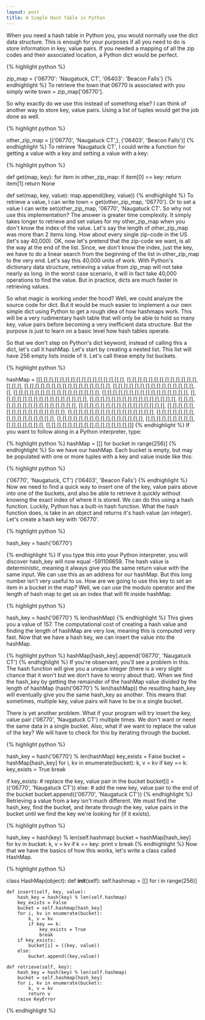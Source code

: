 ```yaml
---
layout: post
title: A Simple Hash Table in Python
---
```


When you need a hash table in Python you, you would normally use the dict data structure. This is enough for your purposes if all you need to do is store information in key, value pairs. If you needed a mapping of all the zip codes and their associated location, a Python dict would be perfect. 

{% highlight python %}

zip_map = {'06770': 'Naugatuck, CT', '06403': 'Beacon Falls'} 
{% endhighlight %}
To retrieve the town that 06770 is associated with you simply write town = zip_map['06770'].

So why exactly do we use this instead of something else? I can think of another way to store key, value pairs. Using a list of tuples would get the job done as well.

{% highlight python %}

other_zip_map = [('06770', 'Naugatuck CT',), ('06403', 'Beacon Falls')]
{% endhighlight %}
To retrieve 'Naugatuck CT', I could write a function for getting a value with a key and setting a value with a key:

{% highlight python %}

def get(map, key):
    for item in other_zip_map:
        if item[0] == key:
            return item[1]
        return None

def set(map, key, value):
    map.append((key, value))
{% endhighlight %}
To retrieve a value, I can write town = get(other\_zip\_map, '06770'). Or to set a value I can write set(other\_zip\_map, '06770', 'Naugatuck CT'. So why not use this implementation? The answer is greater time complexity. It simply takes longer to retrieve and set values for my other\_zip\_map when you don't know the index of the value. Let's say the length of other\_zip\_map was more than 2 items long. How about every single zip-code in the US (let's say 40,000). OK, now let's pretend that the zip-code we want, is all the way at the end of the list. Since, we don't know the index, just the key, we have to do a linear search from the beginning of the list in other\_zip\_map to the very end. Let's say this 40,000 units of work. With Python's dictionary data structure, retrieving a value from zip\_map will not take nearly as long. In the worst case scenario, it will in fact take 40,000 operations to find the value. But in practice, dicts are much faster in retrieving values. 

So what magic is working under the hood? Well, we could analyze the source code for dict. But it would be much easier to implement a our own simple dict using Python to get a rough idea of how hashmaps work. This will be a very rudimentary hash table that will only be able to hold so many key, value pairs before becoming a very inefficient data structure. But the purpose is just to learn on a basic level how hash tables operate.


So that we don't step on Python's dict keyword, instead of calling this a dict, let's call it hashMap. Let's start by creating a nested list. This list will have 256 empty lists inside of it. Let's call these empty list buckets.

{% highlight python %}

hashMap = [[],[],[],[],[],[],[],[],[],[],[],[],[],[],[],[],
    [],[],[],[],[],[],[],[],[],[],[],[],[],[],[],[],
    [],[],[],[],[],[],[],[],[],[],[],[],[],[],[],[],
    [],[],[],[],[],[],[],[],[],[],[],[],[],[],[],[],
    [],[],[],[],[],[],[],[],[],[],[],[],[],[],[],[],
    [],[],[],[],[],[],[],[],[],[],[],[],[],[],[],[],
    [],[],[],[],[],[],[],[],[],[],[],[],[],[],[],[],
    [],[],[],[],[],[],[],[],[],[],[],[],[],[],[],[],
    [],[],[],[],[],[],[],[],[],[],[],[],[],[],[],[],
    [],[],[],[],[],[],[],[],[],[],[],[],[],[],[],[],
    [],[],[],[],[],[],[],[],[],[],[],[],[],[],[],[],
    [],[],[],[],[],[],[],[],[],[],[],[],[],[],[],[],
    [],[],[],[],[],[],[],[],[],[],[],[],[],[],[],[],
    [],[],[],[],[],[],[],[],[],[],[],[],[],[],[],[],
    [],[],[],[],[],[],[],[],[],[],[],[],[],[],[],[],
    [],[],[],[],[],[],[],[],[],[],[],[],[],[],[],[]]
{% endhighlight %}
If you want to follow along in a Python interpreter, type:

{% highlight python %}
hashMap = [[] for bucket in range(256)]
{% endhighlight %}
So we have our hashMap. Each bucket is empty, but may be populated with one or more tuples with a key and value inside like this:

{% highlight python %}

('06770', 'Naugatuck, CT')
('06403', 'Beacon Falls')
{% endhighlight %}
Now we need to find a quick way to insert one of the key, value pairs above into one of the buckets, and also be able to retrieve it quickly without knowing the exact index of where it is stored. We can do this using a hash function. Luckily, Python has a built-in hash function. What the hash function does, is take in an object and returns it's hash value (an integer). Let's create a hash key with '06770'. 

{% highlight python %}

hash_key = hash('06770') 

{% endhighlight %}
If you type this into your Python interpreter, you will discover hash\_key will now equal -591106659. The hash value is deterministic, meaning it always give you the same return value with the same input. We can use this as an address for our hashMap. But this long number isn't very useful to us. How are we going to use this key to set an item in a bucket in the map? Well, we can use the modulo operator and the length of hash map to get us an index that will fit inside hashMap.

{% highlight python %}

hash_key = hash('06770') % len(hashMap)
{% endhighlight %}
 This gives you a value of 157. The computational cost of creating a hash value and finding the length of hashMap are very low, meaning this is computed very fast. Now that we have a hash key, we can insert the value into the hashMap.

{% highlight python %}
hashMap[hash_key].append('06770', 'Naugatuck CT')
{% endhighlight %}
If you're observant, you'll see a problem in this. The hash function will give you a unique integer (there is a very slight chance that it won't but we don't have to worry about that). When we find the hash\_key by getting the remainder of the hashMap value divided by the length of hashMap (hash('06770') % len(hashMap)) the resulting hash\_key will eventually give you the same hash\_key as another. This means that sometimes, multiple key, value pairs will have to be in a single bucket. 

There is yet another problem. What if your program will try insert the key, value pair ('06770', 'Naugatuck CT') multiple times. We don't want or need the same data in a single bucket. Also, what if we want to replace the value of the key? We will have to check for this by iterating through the bucket.

{% highlight python %}

hash_key = hash('06770') % len(hashMap)
key_exists = False
bucket = hashMap[hash_key]
for i, kv in enumerate(bucket):
    k, v = kv 
    if key == k:
        key_exists = True
        break
        
if key_exists:
    #  replace the key, value pair in the bucket
    bucket[i] = (('06770', 'Naugatuck CT'))
else:
    #  add the new key, value pair to the end of the bucket
    bucket.append(('06770', 'Naugatuck CT'))
{% endhighlight %}
Retrieving a value from a key isn't much different. We must find the hash\_key, find the bucket, and iterate through the key, value pairs in the bucket until we find the key we're looking for (if it exists).

{% highlight python %}

hash_key = hash(key) % len(self.hashmap)
bucket = hashMap[hash_key]
for kv in bucket:
    k, v = kv
    if k == key:
        print v
        break
{% endhighlight %}
Now that we have the basics of how this works, let's write a class called HashMap.

{% highlight python %}

class HashMap(object):
    def __init__(self):
        self.hashmap = [[] for i in range(256)]

    def insert(self, key, value):
        hash_key = hash(key) % len(self.hashmap)
        key_exists = False
        bucket = self.hashmap[hash_key]
        for i, kv in enumerate(bucket):
            k, v = kv
            if key == k:
                key_exists = True
                break
        if key_exists:
            bucket[i] = ((key, value))
        else:
            bucket.append((key,value))

    def retrieve(self, key):
        hash_key = hash(key) % len(self.hashmap)
        bucket = self.hashmap[hash_key]
        for i, kv in enumerate(bucket):
            k, v = kv
            return v
        raise KeyError
{% endhighlight %}
